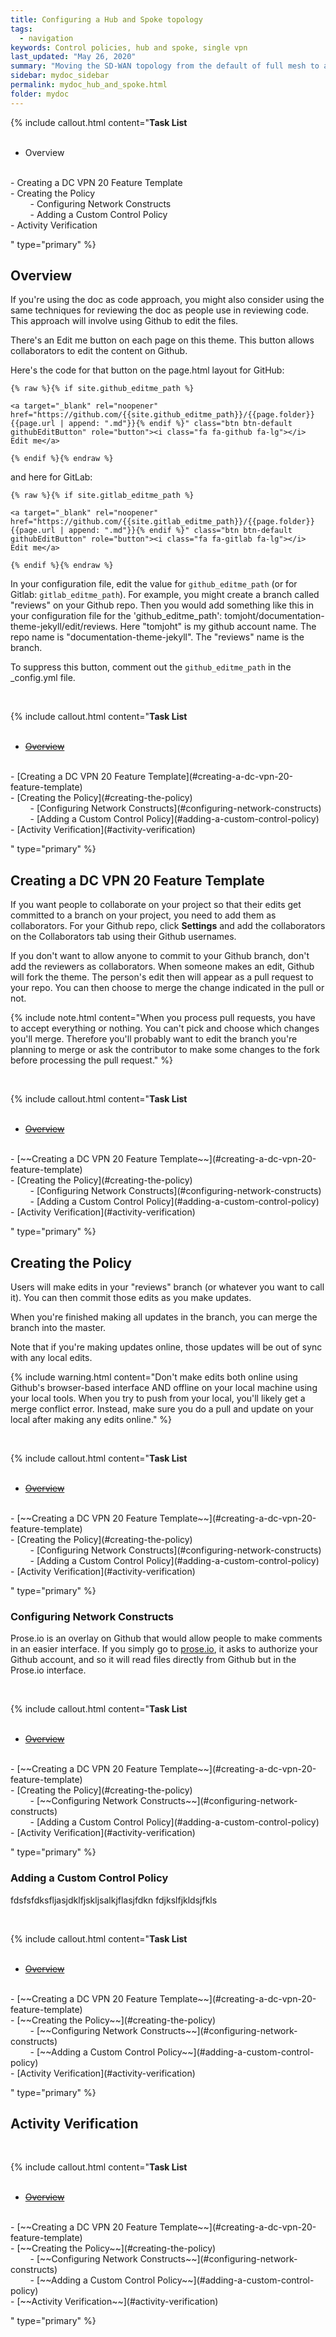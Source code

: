 ```yaml
---
title: Configuring a Hub and Spoke topology
tags:
  - navigation
keywords: Control policies, hub and spoke, single vpn
last_updated: "May 26, 2020"
summary: "Moving the SD-WAN topology from the default of full mesh to a Hub and Spoke for a particular VPN while leaving the other VPNs in full mesh."
sidebar: mydoc_sidebar
permalink: mydoc_hub_and_spoke.html
folder: mydoc
---
```


{% include callout.html content="**Task List**
<br/><br/>

- Overview
<br/>
- Creating a DC VPN 20 Feature Template
<br/>
- Creating the Policy
<br/>
&nbsp;&nbsp;&nbsp;&nbsp;&nbsp;&nbsp;&nbsp;&nbsp;- Configuring Network Constructs
    <br/>
&nbsp;&nbsp;&nbsp;&nbsp;&nbsp;&nbsp;&nbsp;&nbsp;- Adding a Custom Control Policy
    <br/>
- Activity Verification
<br/>

" type="primary" %}

## Overview

If you're using the doc as code approach, you might also consider using the same techniques for reviewing the doc as people use in reviewing code. This approach will involve using Github to edit the files.

There's an Edit me button on each page on this theme. This button allows collaborators to edit the content on Github.

Here's the code for that button on the page.html layout for GitHub:


```
{% raw %}{% if site.github_editme_path %}

<a target="_blank" rel="noopener" href="https://github.com/{{site.github_editme_path}}/{{page.folder}}{{page.url | append: ".md"}}{% endif %}" class="btn btn-default githubEditButton" role="button"><i class="fa fa-github fa-lg"></i> Edit me</a>

{% endif %}{% endraw %}
```

and here for GitLab:


```
{% raw %}{% if site.gitlab_editme_path %}

<a target="_blank" rel="noopener" href="https://github.com/{{site.gitlab_editme_path}}/{{page.folder}}{{page.url | append: ".md"}}{% endif %}" class="btn btn-default githubEditButton" role="button"><i class="fa fa-gitlab fa-lg"></i> Edit me</a>

{% endif %}{% endraw %}
```

In your configuration file, edit the value for `github_editme_path` (or for Gitlab: `gitlab_editme_path`). For example, you might create a branch called "reviews" on your Github repo. Then you would add something like this in your configuration file for the 'github_editme_path': tomjoht/documentation-theme-jekyll/edit/reviews. Here "tomjoht" is my github account name. The repo name is "documentation-theme-jekyll". The "reviews" name is the branch.

To suppress this button, comment out the `github_editme_path` in the \_config.yml file.

<br/>

{% include callout.html content="**Task List**
<br/><br/>

- [~~Overview~~](#overview)
<br/>
- [Creating a DC VPN 20 Feature Template](#creating-a-dc-vpn-20-feature-template)
<br/>
- [Creating the Policy](#creating-the-policy)
<br/>
&nbsp;&nbsp;&nbsp;&nbsp;&nbsp;&nbsp;&nbsp;&nbsp;- [Configuring Network Constructs](#configuring-network-constructs)
    <br/>
&nbsp;&nbsp;&nbsp;&nbsp;&nbsp;&nbsp;&nbsp;&nbsp;- [Adding a Custom Control Policy](#adding-a-custom-control-policy)
    <br/>
- [Activity Verification](#activity-verification)
<br/>

" type="primary" %}

## Creating a DC VPN 20 Feature Template

If you want people to collaborate on your project so that their edits get committed to a branch on your project, you need to add them as collaborators. For your Github repo, click **Settings** and add the collaborators on the Collaborators tab using their Github usernames.

If you don't want to allow anyone to commit to your Github branch, don't add the reviewers as collaborators. When someone makes an edit, Github will fork the theme. The person's edit then will appear as a pull request to your repo. You can then choose to merge the change indicated in the pull or not.

{% include note.html content="When you process pull requests, you have to accept everything or nothing. You can't pick and choose which changes you'll merge. Therefore you'll probably want to edit the branch you're planning to merge or ask the contributor to make some changes to the fork before processing the pull request." %}

<br/>

{% include callout.html content="**Task List**
<br/><br/>

- [~~Overview~~](#overview)
<br/>
- [~~Creating a DC VPN 20 Feature Template~~](#creating-a-dc-vpn-20-feature-template)
<br/>
- [Creating the Policy](#creating-the-policy)
<br/>
&nbsp;&nbsp;&nbsp;&nbsp;&nbsp;&nbsp;&nbsp;&nbsp;- [Configuring Network Constructs](#configuring-network-constructs)
    <br/>
&nbsp;&nbsp;&nbsp;&nbsp;&nbsp;&nbsp;&nbsp;&nbsp;- [Adding a Custom Control Policy](#adding-a-custom-control-policy)
    <br/>
- [Activity Verification](#activity-verification)
<br/>

" type="primary" %}

## Creating the Policy

Users will make edits in your "reviews" branch (or whatever you want to call it). You can then commit those edits as you make updates.

When you're finished making all updates in the branch, you can merge the branch into the master.

Note that if you're making updates online, those updates will be out of sync with any local edits.

{% include warning.html content="Don't make edits both online using Github's browser-based interface AND offline on your local machine using your local tools. When you try to push from your local, you'll likely get a merge conflict error. Instead, make sure you do a pull and update on your local after making any edits online." %}

<br/>

{% include callout.html content="**Task List**
<br/><br/>

- [~~Overview~~](#overview)
<br/>
- [~~Creating a DC VPN 20 Feature Template~~](#creating-a-dc-vpn-20-feature-template)
<br/>
- [Creating the Policy](#creating-the-policy)
<br/>
&nbsp;&nbsp;&nbsp;&nbsp;&nbsp;&nbsp;&nbsp;&nbsp;- [Configuring Network Constructs](#configuring-network-constructs)
    <br/>
&nbsp;&nbsp;&nbsp;&nbsp;&nbsp;&nbsp;&nbsp;&nbsp;- [Adding a Custom Control Policy](#adding-a-custom-control-policy)
    <br/>
- [Activity Verification](#activity-verification)
<br/>

" type="primary" %}

### Configuring Network Constructs

 Prose.io is an overlay on Github that would allow people to make comments in an easier interface. If you simply go to [prose.io](http://prose.io), it asks to authorize your Github account, and so it will read files directly from Github but in the Prose.io interface.

 <br/>

 {% include callout.html content="**Task List**
 <br/><br/>

 - [~~Overview~~](#overview)
 <br/>
 - [~~Creating a DC VPN 20 Feature Template~~](#creating-a-dc-vpn-20-feature-template)
 <br/>
 - [Creating the Policy](#creating-the-policy)
 <br/>
 &nbsp;&nbsp;&nbsp;&nbsp;&nbsp;&nbsp;&nbsp;&nbsp;- [~~Configuring Network Constructs~~](#configuring-network-constructs)
     <br/>
 &nbsp;&nbsp;&nbsp;&nbsp;&nbsp;&nbsp;&nbsp;&nbsp;- [Adding a Custom Control Policy](#adding-a-custom-control-policy)
     <br/>
 - [Activity Verification](#activity-verification)
 <br/>

 " type="primary" %}

### Adding a Custom Control Policy

fdsfsfdksfljasjdklfjskljsalkjflasjfdkn
fdjkslfjkldsjfkls

<br/>

{% include callout.html content="**Task List**
<br/><br/>

- [~~Overview~~](#overview)
<br/>
- [~~Creating a DC VPN 20 Feature Template~~](#creating-a-dc-vpn-20-feature-template)
<br/>
- [~~Creating the Policy~~](#creating-the-policy)
<br/>
&nbsp;&nbsp;&nbsp;&nbsp;&nbsp;&nbsp;&nbsp;&nbsp;- [~~Configuring Network Constructs~~](#configuring-network-constructs)
    <br/>
&nbsp;&nbsp;&nbsp;&nbsp;&nbsp;&nbsp;&nbsp;&nbsp;- [~~Adding a Custom Control Policy~~](#adding-a-custom-control-policy)
    <br/>
- [Activity Verification](#activity-verification)
<br/>

" type="primary" %}

## Activity Verification

<br/>

{% include callout.html content="**Task List**
<br/><br/>

- [~~Overview~~](#overview)
<br/>
- [~~Creating a DC VPN 20 Feature Template~~](#creating-a-dc-vpn-20-feature-template)
<br/>
- [~~Creating the Policy~~](#creating-the-policy)
<br/>
&nbsp;&nbsp;&nbsp;&nbsp;&nbsp;&nbsp;&nbsp;&nbsp;- [~~Configuring Network Constructs~~](#configuring-network-constructs)
    <br/>
&nbsp;&nbsp;&nbsp;&nbsp;&nbsp;&nbsp;&nbsp;&nbsp;- [~~Adding a Custom Control Policy~~](#adding-a-custom-control-policy)
    <br/>
- [~~Activity Verification~~](#activity-verification)
<br/>

" type="primary" %}
